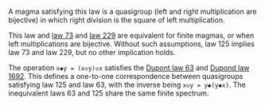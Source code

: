 A magma satisfying this law is a quasigroup (left and right multiplication are bijective) in which right division is the square of left multiplication.

This law and [law 73](https://teorth.github.io/equational_theories/implications/?73) and [law 229](https://teorth.github.io/equational_theories/implications/?229) are equivalent for finite magmas, or when left multiplications are bijective.  Without such assumptions, law 125 implies law 73 and law 229, but no other implication holds.

The operation `x◆y = (x◇y)◇x` satisfies the [Dupont law 63](https://teorth.github.io/equational_theories/implications/?63) and [Dupond law 1692](https://teorth.github.io/equational_theories/implications/?1692).  This defines a one-to-one correspondence between quasigroups satisfying law 125 and law 63, with the inverse being `x◇y = y◆(y◆x)`.  The inequivalent laws 63 and 125 share the same finite spectrum.
